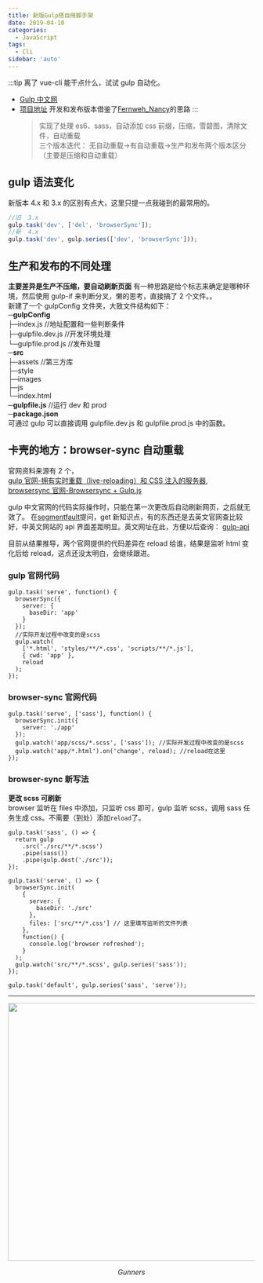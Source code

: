 ```yaml
---
title: 新版Gulp搭自用脚手架
date: 2019-04-10
categories:
  - JavaScript
tags:
  - Cli
sidebar: 'auto'
---
```


:::tip
离了 vue-cli 能干点什么，试试 gulp 自动化。

- [Gulp 中文网](https://www.gulpjs.com.cn/)
- [项目地址](https://github.com/hitler617/gulp-ty)
  开发和发布版本借鉴了[Fernweh_Nancy](https://www.jianshu.com/p/db49513a40ec)的思路
  :::
  > 实现了处理 es6、sass，自动添加 css 前缀，压缩，雪碧图，清除文件，自动重载  
  > 三个版本迭代： 无自动重载->有自动重载->生产和发布两个版本区分（主要是压缩和自动重载）

## gulp 语法变化

新版本 4.x 和 3.x 的区别有点大，这里只提一点我碰到的最常用的。

```javascript
//旧  3.x
gulp.task('dev', ['del', 'browserSync']);
//新  4.x
gulp.task('dev', gulp.series(['dev', 'browserSync']));
```

## 生产和发布的不同处理

**主要差异是生产不压缩，要自动刷新页面**
有一种思路是给个标志来确定是哪种环境，然后使用 gulp-if 来判断分叉，懒的思考，直接搞了 2 个文件。。  
新建了一个 gulpConfig 文件夹，大致文件结构如下：  
**─gulpConfig**  
├─index.js //地址配置和一些判断条件  
├─gulpfile.dev.js //开发环境处理  
└─gulpfile.prod.js //发布处理  
**─src**  
├─assets //第三方库  
├─style  
├─images  
├─js  
└─index.html  
**─gulpfile.js** //运行 dev 和 prod  
**─package.json**  
可通过 gulp 可以直接调用 gulpfile.dev.js 和 gulpfile.prod.js 中的函数。

## 卡壳的地方：browser-sync 自动重载

官网资料来源有 2 个，  
[gulp 官网-拥有实时重载（live-reloading）和 CSS 注入的服务器](https://www.gulpjs.com.cn/docs/recipes/server-with-livereload-and-css-injection/),  
[browsersync 官网-Browsersync + Gulp.js](http://www.browsersync.cn/docs/gulp/)

gulp 中文官网的代码实际操作时，只能在第一次更改后自动刷新网页，之后就无效了。
在[segmentfault](https://segmentfault.com/q/1010000019206408?_ea=11290037)提问，get 新知识点，有的东西还是去英文官网查比较好，中英文网站的 api 界面差距明显。英文网址在此，方便以后查询：
[gulp-api](https://gulpjs.com/docs/en/api/concepts)

目前从结果推导，两个官网提供的代码差异在 reload 给谁，结果是监听 html 变化后给 reload，这点还没太明白，会继续跟进。

### gulp 官网代码

```js{7}
gulp.task('serve', function() {
  browserSync({
    server: {
      baseDir: 'app'
    }
  });
  //实际开发过程中改变的是scss
  gulp.watch(
    ['*.html', 'styles/**/*.css', 'scripts/**/*.js'],
    { cwd: 'app' },
    reload
  );
});
```

### browser-sync 官网代码

```js{6}
gulp.task('serve', ['sass'], function() {
  browserSync.init({
    server: './app'
  });
  gulp.watch('app/scss/*.scss', ['sass']); //实际开发过程中改变的是scss
  gulp.watch('app/*.html').on('change', reload); //reload在这里
});
```

### browser-sync 新写法

**更改 scss 可刷新**  
browser 监听在 files 中添加，只监听 css 即可，gulp 监听 scss，调用 sass 任务生成 css。不需要（到处）添加`reload`了。

```js{13}
gulp.task('sass', () => {
  return gulp
    .src('./src/**/*.scss')
    .pipe(sass())
    .pipe(gulp.dest('./src'));
});

gulp.task('serve', () => {
  browserSync.init(
    {
      server: {
        baseDir: './src'
      },
      files: ['src/**/*.css'] // 这里填写监听的文件列表
    },
    function() {
      console.log('browser refreshed');
    }
  );
  gulp.watch('src/**/*.scss', gulp.series('sass'));
});

gulp.task('default', gulp.series('sass', 'serve'));
```

---

<p align="center">
    <img src="/vBlog-reco/avatar.png"  width="800" height="526">
    <p align="center">
        <em>Gunners</em>
    </p>
</p>
